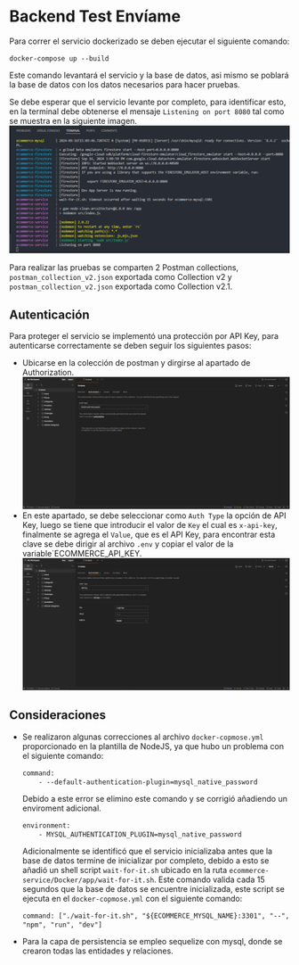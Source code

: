 # Backend Test Envíame

Para correr el servicio dockerizado se deben ejecutar el siguiente comando:

```
docker-compose up --build
```

Este comando levantará el servicio y la base de datos, asi mismo se poblará la base de datos con los datos necesarios para hacer pruebas.

Se debe esperar que el servicio levante por completo, para identificar esto, en la terminal debe obtenerse el mensaje `Listening on port 8080` tal como se muestra en la siguiente imagen.
![Service 1](images/service_1.png)

Para realizar las pruebas se comparten 2 Postman collections, `postman_collection_v2.json` exportada como Collection v2 y `postman_collection_v2.json` exportada como Collection v2.1.

## Autenticación
Para proteger el servicio se implementó una protección por API Key, para autenticarse correctamente se deben seguir los siguientes pasos:

- Ubicarse en la colección de postman y dirgirse al apartado de Authorization.
    ![Postman 1](images/postman_1.png)
- En este apartado, se debe seleccionar como `Auth Type` la opción de API Key, luego se tiene que introducir el valor de `Key` el cual es `x-api-key`, finalmente se agrega el `Value`, que es el API Key, para encontrar esta clave se debe dirigir al archivo `.env` y copiar el valor de la variable`ECOMMERCE_API_KEY.
    ![Postman 2](images/postman_2.png)

## Consideraciones
- Se realizaron algunas correcciones al archivo `docker-copmose.yml` proporcionado en la plantilla de NodeJS, ya que hubo un problema con el siguiente comando:

    ```
    command: 
        - --default-authentication-plugin=mysql_native_password
    ```

    Debido a este error se elimino este comando y se corrigió añadiendo un enviroment adicional.
    ```
    environment:
        - MYSQL_AUTHENTICATION_PLUGIN=mysql_native_password
    ```
    Adicionalmente se identificó que el servicio inicializaba antes que la base de datos termine de inicializar por completo, debido a esto se añadió un shell script `wait-for-it.sh` ubicado en la ruta `ecommerce-service/Docker/app/wait-for-it.sh`. Este comando valida cada 15 segundos que la base de datos se encuentre inicializada, este script se ejecuta en el `docker-copmose.yml` con el siguiente comando:
    ```
    command: ["./wait-for-it.sh", "${ECOMMERCE_MYSQL_NAME}:3301", "--", "npm", "run", "dev"]
    ```

- Para la capa de persistencia se empleo sequelize con mysql, donde se crearon todas las entidades y relaciones.



